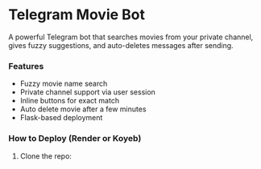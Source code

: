# Telegram Movie Bot

A powerful Telegram bot that searches movies from your private channel, gives fuzzy suggestions, and auto-deletes messages after sending.

### Features
- Fuzzy movie name search
- Private channel support via user session
- Inline buttons for exact match
- Auto delete movie after a few minutes
- Flask-based deployment

### How to Deploy (Render or Koyeb)

1. Clone the repo:
